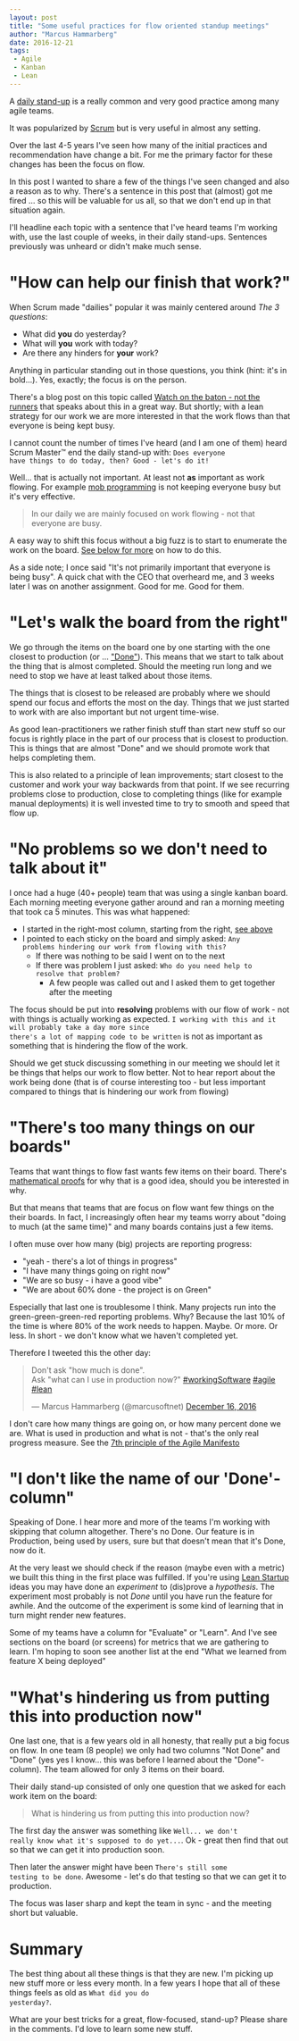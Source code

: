 ```yaml
---
layout: post
title: "Some useful practices for flow oriented standup meetings"
author: "Marcus Hammarberg"
date: 2016-12-21
tags:
 - Agile
 - Kanban
 - Lean
---
```


A [daily stand-up](http://www.martinfowler.com/articles/itsNotJustStandingUp.html) is a really common and very good practice among many agile teams.

It was popularized by [Scrum](https://en.wikipedia.org/wiki/Scrum_(software_development)) but is very useful in almost any setting.

Over the last 4-5 years I've seen how many of the initial practices and recommendation have change a bit. For me the primary factor for these changes has been the focus on flow.

In this post I wanted to share a few of the things I've seen changed and also a reason as to why. There's a sentence in this post that (almost) got me fired ... so this will be valuable for us all, so that we don't end up in that situation again.

<!-- excerpt-end -->

I'll headline each topic with a sentence that I've heard teams I'm working with, use the last couple of weeks, in their daily stand-ups. Sentences previously was unheard or didn't make much sense.

# "How can help our finish that work?"

When Scrum made "dailies" popular it was mainly centered around *The 3 questions*:

* What did **you** do yesterday?
* What will **you** work with today?
* Are there any hinders for **your** work?

Anything in particular standing out in those questions, you think (hint: it's in bold...). Yes, exactly; the focus is on the person.

There's a blog post on this topic called [Watch on the baton - not the runners](https://leankit.com/blog/2015/05/business-flow-watch-baton-not-runner/) that speaks about this in a great way. But shortly; with a lean strategy for our work we are more interested in that the work flows than that everyone is being kept busy.

I cannot count the number of times I've heard (and I am one of them) heard Scrum Master™ end the daily stand-up with: <code>Does everyone have things to do today, then? Good - let's do it!</code>

Well... that is actually not important. At least not **as** important as work flowing. For example [mob programming](codebetter.com/marcushammarberg/2013/08/06/mob-programming/) is not keeping everyone busy but it's very effective.

>In our daily we are mainly focused on work flowing - not that everyone are busy.

A easy way to shift this focus without a big fuzz is to start to enumerate the work on the board. [See below for more](http://www.marcusoft.net/2016/12/flow-oriented-standup.html#lets-walk-the-board-from-the-right) on how to do this.

As a side note; I once said "It's not primarily important that everyone is being busy". A quick chat with the CEO that overheard me, and 3 weeks later I was on another assignment. Good for me. Good for them.

# "Let's walk the board from the right"

We go through the items on the board one by one starting with the one closest to production (or ... ["Done"](http://www.marcusoft.net/2016/12/flow-oriented-standup.html#i-dont-like-the-name-of-our-done-column)). This means that we start to talk about the thing that is almost completed. Should the meeting run long and we need to stop we have at least talked about those items.

The things that is closest to be released are probably where we should spend our focus and efforts the most on the day. Things that we just started to work with are also important but not urgent time-wise.

As good lean-practitioners we rather finish stuff than start new stuff so our focus is rightly place in the part of our process that is closest to production. This is things that are almost "Done" and we should promote work that helps completing them.

This is also related to a principle of lean improvements; start closest to the customer and work your way backwards from that point. If we see recurring problems close to production, close to completing things (like for example manual deployments) it is well invested time to try to smooth and speed that flow up.

# "No problems so we don't need to talk about it"

I once had a huge (40+ people) team that was using a single kanban board. Each morning meeting everyone gather around and ran a morning meeting that took ca 5 minutes. This was what happened:

* I started in the right-most column, starting from the right, [see above](http://www.marcusoft.net/2016/12/flow-oriented-standup.html#lets-walk-the-board-from-the-right)
* I pointed to each sticky on the board and simply asked: <code>Any problems hindering our work from flowing with this?</code>
    * If there was nothing to be said I went on to the next
    * If there was problem I just asked: <code>Who do you need help to resolve that problem?</code>
        * A few people was called out and I asked them to get together after the meeting

The focus should be put into **resolving** problems with our flow of work - not with things is actually working as expected. <code>I working with this and it will probably take a day more since there's a lot of mapping code to be written</code> is not as important as something that is hindering the flow of the work.

Should we get stuck discussing something in our meeting we should let it be things that helps our work to flow better. Not to hear report about the work being done (that is of course interesting too - but less important compared to things that is hindering our work from flowing)

# "There's too many things on our boards"

Teams that want things to flow fast wants few items on their board. There's [mathematical proofs](https://en.wikipedia.org/wiki/Little%27s_law) for why that is a good idea, should you be interested in why.

But that means that teams that are focus on flow want few things on the their boards. In fact, I increasingly often hear my teams worry about "doing to much (at the same time)" and many boards contains just a few items.

I often muse over how many (big) projects are reporting progress:

* "yeah - there's a lot of things in progress"
* "I have many things going on right now"
* "We are so busy - i have a good vibe"
* "We are about 60% done - the project is on Green"

Especially that last one is troublesome I think. Many projects run into the green-green-green-red reporting problems. Why? Because the last 10% of the time is where 80% of the work needs to happen. Maybe. Or more. Or less. In short - we don't know what we haven't completed yet.

Therefore I tweeted this the other day:

<blockquote class="twitter-tweet" data-lang="en"><p lang="en" dir="ltr">Don&#39;t ask &quot;how much is done&quot;. <br>Ask &quot;what can I use in production now?&quot; <a href="https://twitter.com/hashtag/workingSoftware?src=hash">#workingSoftware</a> <a href="https://twitter.com/hashtag/agile?src=hash">#agile</a> <a href="https://twitter.com/hashtag/lean?src=hash">#lean</a></p>&mdash; Marcus Hammarberg (@marcusoftnet) <a href="https://twitter.com/marcusoftnet/status/809726873467027456">December 16, 2016</a></blockquote>
<script async src="//platform.twitter.com/widgets.js" charset="utf-8"></script>

I don't care how many things are going on, or how many percent done we are. What is used in production and what is not - that's the only real progress measure. See the [7th principle of the Agile Manifesto](http://agilemanifesto.org/principles.html)

# "I don't like the name of our 'Done'-column"

Speaking of Done. I hear more and more of the teams I'm working with skipping that column altogether. There's no Done. Our feature is in Production, being used by users, sure but that doesn't mean that it's Done, now do it.

At the very least we should check if the reason (maybe even with a metric) we built this thing in the first place was fulfilled. If you're using [Lean Startup]() ideas you may have done an *experiment* to (dis)prove a *hypothesis*. The experiment most probably is not *Done* until you have run the feature for awhile. And the outcome of the experiment is some kind of learning that in turn might render new features.

Some of my teams have a column for "Evaluate" or "Learn". And I've see sections on the board (or screens) for metrics that we are gathering to learn. I'm hoping to soon see another list at the end "What we learned from feature X being deployed"

# "What's hindering us from putting this into production now"

One last one, that is a few years old in all honesty, that really put a big focus on flow. In one team (8 people) we only had two columns "Not Done" and "Done" (yes yes I know... this was before I learned about the "Done"-column). The team allowed for only 3 items on their board.

Their daily stand-up consisted of only one question that we asked for each work item on the board:

>What is hindering us from putting this into production now?

The first day the answer was something like <code>Well... we don't really know what it's supposed to do yet...</code>. Ok - great then find that out so that we can get it into production soon.

Then later the answer might have been <code>There's still some testing to be done</code>. Awesome - let's do that testing so that we can get it to production.

The focus was laser sharp and kept the team in sync - and the meeting short but valuable.

# Summary

The best thing about all these things is that they are new. I'm picking up new stuff more or less every month. In a few years I hope that all of these things feels as old as <code>What did you do yesterday?</code>.

What are your best tricks for a great, flow-focused, stand-up? Please share in the comments. I'd love to learn some new stuff.